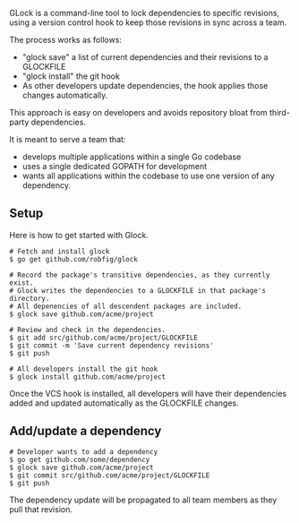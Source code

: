 GLock is a command-line tool to lock dependencies to specific revisions, using a
version control hook to keep those revisions in sync across a team.

The process works as follows:

* "glock save" a list of current dependencies and their revisions to a GLOCKFILE
* "glock install" the git hook
* As other developers update dependencies, the hook applies those changes
  automatically.

This approach is easy on developers and avoids repository bloat from third-party
dependencies.

It is meant to serve a team that:

* develops multiple applications within a single Go codebase
* uses a single dedicated GOPATH for development
* wants all applications within the codebase to use one version of any dependency.


## Setup

Here is how to get started with Glock.

```
# Fetch and install glock
$ go get github.com/robfig/glock

# Record the package's transitive dependencies, as they currently exist.
# Glock writes the dependencies to a GLOCKFILE in that package's directory.
# All depenencies of all descendent packages are included.
$ glock save github.com/acme/project

# Review and check in the dependencies.
$ git add src/github.com/acme/project/GLOCKFILE
$ git commit -m 'Save current dependency revisions'
$ git push

# All developers install the git hook
$ glock install github.com/acme/project
```

Once the VCS hook is installed, all developers will have their dependencies
added and updated automatically as the GLOCKFILE changes.

## Add/update a dependency

```
# Developer wants to add a dependency
$ go get github.com/some/dependency
$ glock save github.com/acme/project
$ git commit src/github.com/acme/project/GLOCKFILE
$ git push
```

The dependency update will be propagated to all team members as they pull that
revision.
